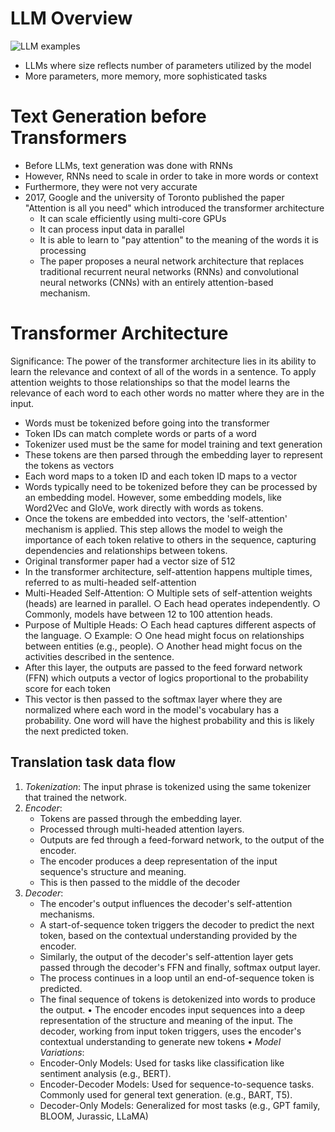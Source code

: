 # LLM Overview

![LLM examples](https://github.com/user-attachments/assets/56ed78bc-1ae5-4069-b4be-c057797d40d1)


- LLMs where size reflects number of parameters utilized by the model
- More parameters, more memory, more sophisticated tasks

# Text Generation before Transformers
- Before LLMs, text generation was done with RNNs
- However, RNNs need to scale in order to take in more words or context
- Furthermore, they were not very accurate
- 2017, Google and the university of Toronto published the paper "Attention is all you need" which introduced the transformer architecture
    - It can scale efficiently using multi-core GPUs
    - It can process input data in parallel
    - It is able to learn to "pay attention" to the meaning of the words it is processing
    - The paper proposes a neural network architecture that replaces traditional recurrent neural networks (RNNs) and convolutional neural networks (CNNs) with an entirely attention-based mechanism. 

# Transformer Architecture 

Significance: The power of the transformer architecture lies in its ability to learn the relevance and context of all of the words in a sentence. To apply attention weights to those relationships so that the model learns the relevance of each word to each other words no matter where they are in the input. 


- Words must be tokenized before going into the transformer
- Token IDs can match complete words or parts of a word
- Tokenizer used must be the same for model training and text generation
- These tokens are then parsed through the embedding layer to represent the tokens as vectors
- Each word maps to a token ID and each token ID maps to a vector
- Words typically need to be tokenized before they can be processed by an embedding model. However, some embedding models, like Word2Vec and GloVe, work directly with words as tokens.
- Once the tokens are embedded into vectors, the 'self-attention' mechanism is applied. This step allows the model to weigh the importance of each token relative to others in the sequence, capturing dependencies and relationships between tokens.
- Original transformer paper had a vector size of 512
- In the transformer architecture, self-attention happens multiple times, referred to as multi-headed self-attention
- Multi-Headed Self-Attention:
    ○ Multiple sets of self-attention weights (heads) are learned in parallel.
    ○ Each head operates independently.
    ○ Commonly, models have between 12 to 100 attention heads.
- Purpose of Multiple Heads:
    ○ Each head captures different aspects of the language.
    ○ Example:
    ○ One head might focus on relationships between entities (e.g., people).
    ○ Another head might focus on the activities described in the sentence.
- After this layer, the outputs are passed to the feed forward network (FFN) which outputs a vector of logics proportional to the probability score for each token
- This vector is then passed to the softmax layer where they are normalized where each word in the model's vocabulary has a probability. One word will have the highest probability and this is likely the next predicted token. 

## Translation task data flow
1. *Tokenization*: The input phrase is tokenized using the same tokenizer that trained the network.
2. *Encoder*:
    - Tokens are passed through the embedding layer.
    - Processed through multi-headed attention layers.
    - Outputs are fed through a feed-forward network, to the output of the encoder.
    - The encoder produces a deep representation of the input sequence's structure and meaning.
    - This is then passed to the middle of the decoder
3. *Decoder*:
    - The encoder's output influences the decoder's self-attention mechanisms.
    - A start-of-sequence token triggers the decoder to predict the next token, based on the contextual understanding provided by the encoder.
    - Similarly, the output of the decoder's self-attention layer gets passed through the decoder's FFN and finally, softmax output layer. 
    - The process continues in a loop until an end-of-sequence token is predicted.
    - The final sequence of tokens is detokenized into words to produce the output.
• The encoder encodes input sequences into a deep representation of the structure and meaning of the input. The decoder, working from input token triggers, uses the encoder's contextual understanding to generate new tokens
• *Model Variations*:
    - Encoder-Only Models: Used for tasks like classification like sentiment analysis (e.g., BERT).
    - Encoder-Decoder Models: Used for sequence-to-sequence tasks. Commonly used for general text generation. (e.g., BART, T5).
    - Decoder-Only Models: Generalized for most tasks (e.g., GPT family, BLOOM, Jurassic, LLaMA)
